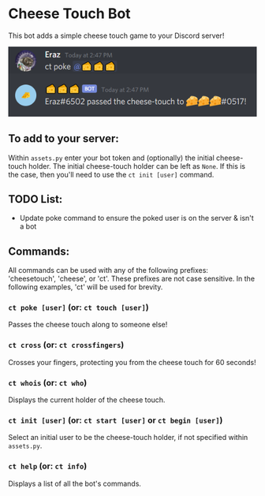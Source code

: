 # Cheese Touch Bot
This bot adds a simple cheese touch game to your Discord server!

![Example of Cheese Touch Bot in action!](https://github.com/ethanrasmussen/cheese-touch-bot/blob/master/cheesetouch.PNG)

## To add to your server:
Within `assets.py` enter your bot token and (optionally) the initial cheese-touch holder. The initial cheese-touch holder can be left as `None`. If this is the case, then you'll need to use the `ct init [user]` command.

## TODO List:
* Update poke command to ensure the poked user is on the server & isn't a bot

## Commands:
All commands can be used with any of the following prefixes: 'cheesetouch', 'cheese', or 'ct'. These prefixes are not case sensitive. In the following examples, 'ct' will be used for brevity.
### `ct poke [user]` (or: `ct touch [user]`)
Passes the cheese touch along to someone else!
### `ct cross` (or: `ct crossfingers`)
Crosses your fingers, protecting you from the cheese touch for 60 seconds!
### `ct whois` (or: `ct who`)
Displays the current holder of the cheese touch.
### `ct init [user]` (or: `ct start [user]` or `ct begin [user]`)
Select an initial user to be the cheese-touch holder, if not specified within `assets.py`.
### `ct help` (or: `ct info`)
Displays a list of all the bot's commands.
